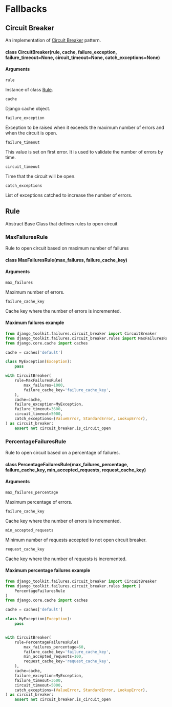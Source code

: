 # Fallbacks

## Circuit Breaker

An implementation of [Circuit Breaker](http://martinfowler.com/bliki/CircuitBreaker.html) pattern.

#### class CircuitBreaker(rule, cache, failure_exception, failure_timeout=None, circuit_timeout=None, catch_exceptions=None)

#### Arguments

`rule`

Instance of class [Rule](#rule).

`cache`

Django cache object.

`failure_exception`

Exception to be raised when it exceeds the maximum number of errors and when the circuit is open.

`failure_timeout`

This value is set on first error. It is used to validate the number of errors by time.

`circuit_timeout`

Time that the circuit will be open.

`catch_exceptions`

List of exceptions catched to increase the number of errors.

## Rule

Abstract Base Class that defines rules to open circuit

### MaxFailuresRule
Rule to open circuit based on maximum number of failures

#### class MaxFailuresRule(max_failures, failure_cache_key)

#### Arguments

`max_failures`

Maximum number of errors.

`failure_cache_key`

Cache key where the number of errors is incremented.

#### Maximum failures example

```python
from django_toolkit.failures.circuit_breaker import CircuitBreaker
from django_toolkit.failures.circuit_breaker.rules import MaxFailuresRule
from django.core.cache import caches

cache = caches['default']

class MyException(Exception):
    pass

with CircuitBreaker(
    rule=MaxFailuresRule(
        max_failures=1000,
        failure_cache_key='failure_cache_key',
    ),
    cache=cache,
    failure_exception=MyException,
    failure_timeout=3600,
    circuit_timeout=5000,
    catch_exceptions=(ValueError, StandardError, LookupError),
) as circuit_breaker:
    assert not circuit_breaker.is_circuit_open
```

### PercentageFailuresRule
Rule to open circuit based on a percentage of failures.

#### class PercentageFailuresRule(max_failures_percentage, failure_cache_key, min_accepted_requests, request_cache_key)

#### Arguments

`max_failures_percentage`

Maximum percentage of errors.

`failure_cache_key`

Cache key where the number of errors is incremented.

`min_accepted_requests`

Minimum number of requests accepted to not open circuit breaker.

`request_cache_key`

Cache key where the number of requests is incremented.

#### Maximum percentage failures example

```python
from django_toolkit.failures.circuit_breaker import CircuitBreaker
from django_toolkit.failures.circuit_breaker.rules import (
    PercentageFailuresRule
)
from django.core.cache import caches

cache = caches['default']

class MyException(Exception):
    pass


with CircuitBreaker(
    rule=PercentageFailuresRule(
        max_failures_percentage=60,
        failure_cache_key='failure_cache_key',
        min_accepted_requests=100,
        request_cache_key='request_cache_key',
    ),
    cache=cache,
    failure_exception=MyException,
    failure_timeout=3600,
    circuit_timeout=5000,
    catch_exceptions=(ValueError, StandardError, LookupError),
) as circuit_breaker:
    assert not circuit_breaker.is_circuit_open
```
